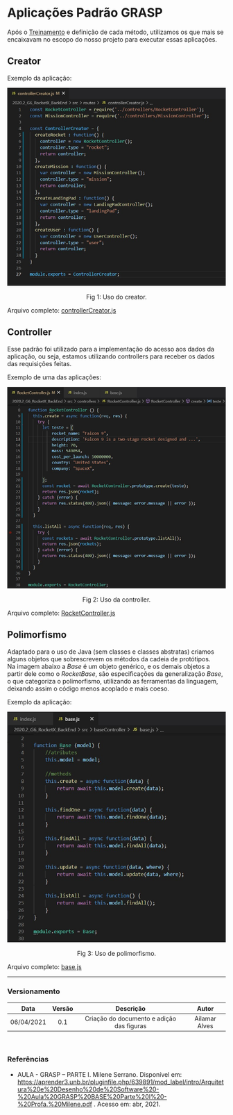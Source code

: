 # Aplicações Padrão GRASP

Após o [Treinamento](https://unbarqdsw2020-2.github.io/2020.2_G6_RocketX/#/pages/design_patterns/patterns?id=o-que-%c3%a9-padr%c3%a3o-de-projeto-) e definição de cada método, utilizamos os que mais se encaixavam no escopo do nosso projeto para executar essas aplicações.

## Creator

Exemplo da aplicação: 

![Creator](img/creator.jpg)

<p align="center">
  Fig 1: Uso do creator.
</p>

Arquivo completo: [controllerCreator.js](https://github.com/UnBArqDsw2020-2/2020.2_G6_RocketX_BackEnd/blob/main/src/routes/controllerCreator.js)

## Controller

Esse padrão foi utilizado para a implementação do acesso aos dados da aplicação, ou seja, estamos utilizando controllers para receber os dados das requisições feitas. 

Exemplo de uma das aplicações: 

![](img/controller.jpg)

<p align="center">
  Fig 2: Uso da controller.
</p>

Arquivo completo: [RocketController.js](https://github.com/UnBArqDsw2020-2/2020.2_G6_RocketX_BackEnd/blob/main/src/controllers/RocketController.js)

## Polimorfismo

Adaptado para o uso de Java (sem classes e classes abstratas) criamos alguns objetos que sobrescrevem os métodos da cadeia de protótipos.  
Na imagem abaixo a *Base* é um objeto genérico, e os demais objetos a partir dele como o *RocketBase*, são especificações da generalização *Base*, o que categoriza o polimorfismo, utilizando as ferramentas da linguagem, deixando assim o código menos acoplado e mais coeso. 

Exemplo da aplicação:

![polimorfism](img/polimorfism.jpg)

<p align="center">
  Fig 3: Uso de polimorfismo.
</p>

Arquivo completo: [base.js](https://github.com/UnBArqDsw2020-2/2020.2_G6_RocketX_BackEnd/blob/main/src/baseController/base.js)

---

### Versionamento

|Data|Versão|Descrição|Autor|
|:--:|:----:|:-------:|:---:|
|06/04/2021| 0.1 | Criação do documento e adição das figuras | Ailamar Alves

<br>

### Referências 
 - AULA - GRASP – PARTE I. Milene Serrano. Disponível em: <https://aprender3.unb.br/pluginfile.php/639891/mod_label/intro/Arquitetura%20e%20Desenho%20de%20Software%20-%20Aula%20GRASP%20BASE%20Parte%20I%20-%20Profa.%20Milene.pdf> . Acesso em: abr, 2021.


